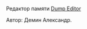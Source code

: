 Редактор памяти <a href="https://github.com/begoon/rk86-maximite/blob/master/programs/dumped/dumped.asm">Dump Editor</a>

Автор: Демин Александр.